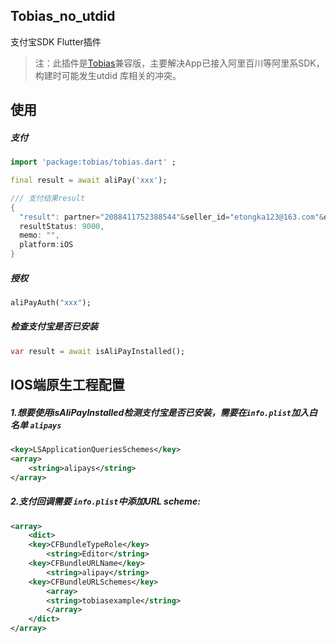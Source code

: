 ## Tobias_no_utdid

支付宝SDK Flutter插件

> 注：此插件是[Tobias](https://github.com/OpenFlutter/tobias)兼容版，主要解决App已接入阿里百川等阿里系SDK，构建时可能发生utdid 库相关的冲突。

## 使用
##### 支付
```dart
import 'package:tobias/tobias.dart' ;

final result = await aliPay('xxx');

/// 支付结果result
{
  "result": partner="2088411752388544"&seller_id="etongka123@163.com"&out_trade_no="180926084213001"&subject="test pay"&total_fee="0.01"&notify_url="http://127.0.0.1/alipay001"&service="mobile.securitypay.pay"&payment_type="1"&_input_charset="utf-8"&it_b_pay="30m"&return_url="m.alipay.com"&success="true"&sign_type="RSA"&sign="nCZ8MDhsNvYNAbrLZJZ2VUy6vydgAp+JCq1aQo6ORDYtI9zwtnja3qNGQNiDJCuktoIj7fSTM487XhjPDqnOreZjIA1GJpxu9D1I3nMXIn1M7DfZ0noDwXcYZ438/jbYac7g8mhpwdKGweLCAni9mO3Y6q3iBFkox8i9PcsGxJY=",
  resultStatus: 9000,
  memo: "",
  platform:iOS
}
```

##### 授权

```dart
aliPayAuth("xxx");
```

##### 检查支付宝是否已安装

```dart
var result = await isAliPayInstalled();
``` 

## IOS端原生工程配置

##### 1.想要使用isAliPayInstalled检测支付宝是否已安装，需要在`info.plist`加入白名单 `alipays`
```xml
<key>LSApplicationQueriesSchemes</key>
<array>
	<string>alipays</string>
</array>
```

##### 2.支付回调需要 `info.plist`中添加URL scheme:
```xml
<array>
    <dict>
    <key>CFBundleTypeRole</key>
        <string>Editor</string>
    <key>CFBundleURLName</key>
        <string>alipay</string>
    <key>CFBundleURLSchemes</key>
        <array>
	    <string>tobiasexample</string> 
        </array>
    </dict>
</array>

```


